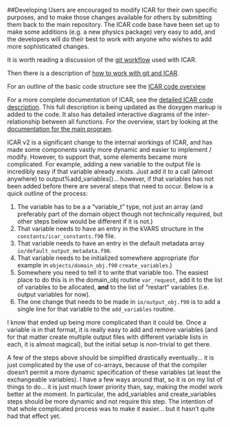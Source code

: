 ##Developing
Users are encouraged to modify ICAR for their own specific purposes, and to make those changes available for others by submitting them back to the main repository.  The ICAR code base have been set up to make some additions (e.g. a new physics package) very easy to add, and the developers will do their best to work with anyone who wishes to add more sophisticated changes.  

It is worth reading a discussion of the [git workflow](howto/icar_git_workflow.md) used with ICAR.  

Then there is a description of [how to work with git and ICAR](howto/icar_and_git_howto.md).  

For an outline of the basic code structure see the [ICAR code overview](icar_code_overview.md)

For a more complete documentation of ICAR, see the [detailed ICAR code description](http://ncar.github.io/icar/).  This full description is being updated as the doxygen markup is added to the code.  It also has detailed interactive diagrams of the inter-relationship between all functions.  For the overview, start by looking at the [documentation for the main program](http://ncar.github.io/icar/driver_8f90.html).

ICAR v2 is a significant change to the internal workings of ICAR, and has made some components vastly more dynamic and easier to implement / modify.  However, to support that, some elements became more complicated.  For example, adding a new variable to the output file is incredibly easy if that variable already exists.  Just add it to a call (almost anywhere) to output%add_variables()... however, if that variables has not been added before there are several steps that need to occur.  Below is a quick outline of the process:

1) The variable has to be a a “variable_t” type, not just an array (and preferably part of the domain object though not technically required, but other steps below would be different if it is not.)
2) That variable needs to have an entry in the kVARS structure in the `constants/icar_constants.f90` file.
3) That variable needs to have an entry in the default metadata array `io/default_output_metadata.f90`.
4) That variable needs to be initialized somewhere appropriate (for example in `objects/domain_obj.f90` `create_variables`.)
5) Somewhere you need to tell it to write that variable too.  The easiest place to do this is in the domain_obj routine `var_request`, add it to the list of variables to be allocated, **and** to the list of “restart” variables (i.e. output variables for now).
6) The one change that needs to be made in `io/output_obj.f90` is to add a single line for that variable to the `add_variables` routine.

I know that ended up being more complicated than it could be.  Once a variable is in that format, it is really easy to add and remove variables (and for that matter create multiple output files with different variable lists in each, it is almost magical), but the initial setup is non-trivial to get there.

A few of the steps above should be simplified drastically eventually… it is just complicated by the use of co-arrays, because of that the compiler doesn’t permit a more dynamic specification of these variables (at least the exchangeable variables).  I have a few ways around that, so it is on my list of things to do… it is just much lower priority than, say, making the model work better at the moment. In particular, the add_variables and create_variables steps should be more dynamic and not require this step. The intention of that whole complicated process was to make it easier… but it hasn’t quite had that effect yet.
